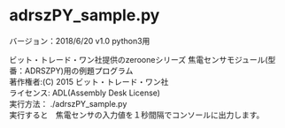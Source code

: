 # adrszPY_sample.py

バージョン：2018/6/20 v1.0  python3用
 
ビット・トレード・ワン社提供のzerooneシリーズ 焦電センサモジュール(型番：ADRSZPY)用の例題プログラム  
著作権者:(C) 2015 ビット・トレード・ワン社  
ライセンス: ADL(Assembly Desk License)  
実行方法： ./adrszPY_sample.py  
実行すると　焦電センサの入力値を１秒間隔でコンソールに出力します。  
